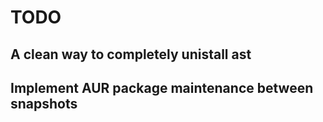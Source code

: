 # TODO

## A clean way to completely unistall ast
## Implement AUR package maintenance between snapshots

